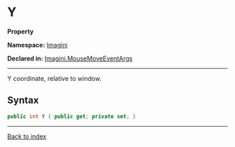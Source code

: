 # Y

**Property**

**Namespace:** [Imagini](Imagini.md)

**Declared in:** [Imagini.MouseMoveEventArgs](Imagini.MouseMoveEventArgs.md)

------



Y coordinate, relative to window.


## Syntax

```csharp
public int Y { public get; private set; }
```

------

[Back to index](index.md)
